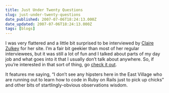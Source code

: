 ```yaml
---
title: Just Under Twenty Questions
slug: just-under-twenty-questions
date_published: 2007-07-06T18:24:13.000Z
date_updated: 2007-07-06T18:24:13.000Z
tags: [blogs]
---
```


I was very flattered and a little bit surprised to be interviewed by [Claire Zulkey](http://www.zulkey.com/) for her site. I’m a fair bit geekier than most of her regular interviewees, but it was still a lot of fun and I talked about parts of my day job and what goes into it that I usually don’t talk about anywhere. So, if you’re interested in that sort of thing, go [check it out](https://zulkey.com/2007/07/i-will-be-including-as.shtml).

It features me saying, “I don’t see any hipsters here in the East Village who are running out to learn how to code in Ruby on Rails just to pick up chicks” and other bits of startlingly-obvious observations wisdom.
